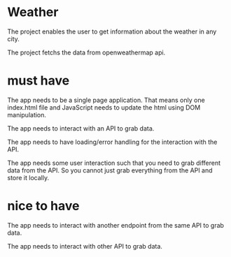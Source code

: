 # Weather

The project enables the user to get information about the weather in any city.

The project fetchs the data from openweathermap api.

# must have

The app needs to be a single page application. That means only one index.html file and JavaScript needs to update the html using DOM manipulation.

The app needs to interact with an API to grab data.

The app needs to have loading/error handling for the interaction with the API.

The app needs some user interaction such that you need to grab different data from the API. So you cannot just grab everything from the API and store it locally.


# nice to have

The app needs to interact with another endpoint from the same API to grab data.

The app needs to interact with other API to grab data.
